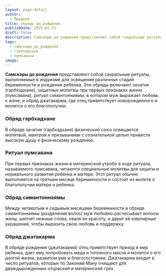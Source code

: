 ```yaml
---
layout: page-detail
author:
  - Яшодеви
title: обряды до рождения
publishDate: 2025-01-31
draft: false
description: Самскары до рождения представляют собой сакральные ритуалы, выполняемые в индуизме для освящения различных стадий беременности и рождения ребенка. Эти обряды включают зачатие (гарбхадхане), защитные молитвы при первых признаках жизни (пумсавана), ритуал симантоннаямы, в котором муж выражает любовь к жене, и обряд джатакарма, где отец приветствует новорожденного и молится о его благополучии.
tags:
  - самскары_до_рождения
  - гарбхадхане
  - пумсавана
image:
---
```

**Самскары до рождения** представляют собой сакральные ритуалы, выполняемые в индуизме для освящения различных стадий беременности и рождения ребенка. Эти обряды включают зачатие (гарбхадхане), защитные молитвы при первых признаках жизни (пумсавана), ритуал симантоннаямы, в котором муж выражает любовь к жене, и обряд джатакарма, где отец приветствует новорожденного и молится о его благополучии.

### Обряд гарбхадхане

В обряде зачатия (гарбхадхане) физический союз освящается молитвой, мантрой и призыванием с сознательной целью привести высокую душу к физическому рождению.

### Ритуал пумсавана

При первых признаках жизни в материнской утробе в ходе ритуала, называемого пумсавана, читаются специальные молитвы для защиты и нормального развития ребенка и матери. Этот ритуал обычно выполняется на третьем месяце беременности и состоит из молитв о благополучии матери и ребенка.

### Обряд симантоннаямы

Между четвертым и седьмым месяцами беременности в обряде симантоннаямы (разделения волос) муж любовно расчесывает волосы жены, шепчет нежные слова, хваля ее красоту, и дарит ей ювелирные украшения, чтобы выразить свою любовь и поддержку.

### Обряд джатакарма

В обряде рождения (джатакарма) отец приветствует приход в мир ребенка, дает ему попробовать меда и топленого масла и молится о его долгой жизни, развитом уме и благосостоянии. 
Джатакарма входит в число ритуалов, которые по Законам Ману очищают для дваждырожденных отцовский и материнский грех.